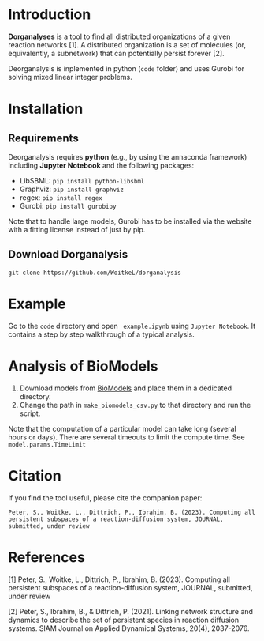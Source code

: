 
# Introduction

**Dorganalyses** is a tool to find all distributed organizations of a given reaction networks [1]. A distributed organization is a 
set of molecules (or, equivalently, a subnetwork) that can potentially persist forever [2]. 

Deorganalysis is inplemented in python (`code` folder) and uses Gurobi for solving mixed linear integer problems.  

# Installation

## Requirements
Deorganalysis requires **python** (e.g., by using the annaconda framework) including **Jupyter Notebook** and the following packages: 
- LibSBML: `pip install python-libsbml`
- Graphviz: `pip install graphviz`
- regex: `pip install regex`
- Gurobi: `pip install gurobipy`

Note that to handle large models, Gurobi has to be installed via the website with a fitting license instead of just by pip.

## Download Dorganalysis


`git clone https://github.com/WoitkeL/dorganalysis`




# Example

Go to the `code` directory and open ` example.ipynb` using `Jupyter Notebook`.  It contains a step by step walkthrough of a typical analysis.

# Analysis of BioModels

1. Download models from [BioModels](https://www.ebi.ac.uk/biomodels/) and place them in a dedicated directory.
1. Change the path in `make_biomodels_csv.py` to that directory and run the script.

Note that the computation of a particular model can take long (several hours or days). There are several timeouts to limit the compute time. See `model.params.TimeLimit`

# Citation
If you find the tool useful, please cite the companion paper:

```
Peter, S., Woitke, L., Dittrich, P., Ibrahim, B. (2023). Computing all persistent subspaces of a reaction-diffusion system, JOURNAL, submitted, under review
```


# References

[1] Peter, S., Woitke, L., Dittrich, P., Ibrahim, B. (2023). Computing all persistent subspaces of a reaction-diffusion system, JOURNAL, submitted, under review

[2] Peter, S., Ibrahim, B., & Dittrich, P. (2021). Linking network structure and dynamics to describe the set of persistent species in reaction diffusion systems. SIAM Journal on Applied Dynamical Systems, 20(4), 2037-2076.

